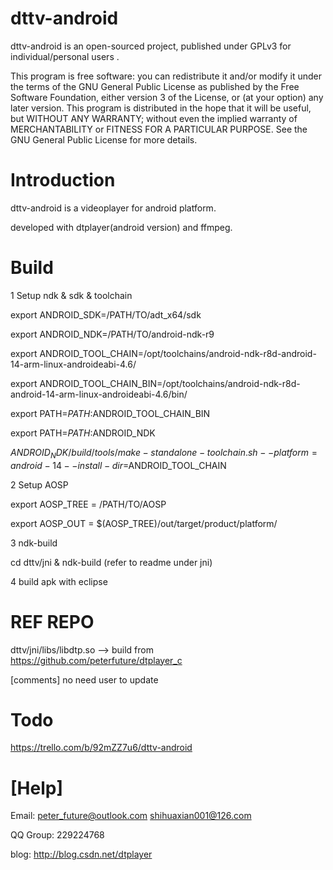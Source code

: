 dttv-android
============

dttv-android is an open-sourced project, published under GPLv3 for individual/personal users .

This program is free software: you can redistribute it and/or modify it under the terms of the GNU General Public License as published by the Free Software Foundation, either version 3 of the License, or (at your option) any later version. This program is distributed in the hope that it will be useful, but WITHOUT ANY WARRANTY; without even the implied warranty of MERCHANTABILITY or FITNESS FOR A PARTICULAR PURPOSE. See the GNU General Public License for more details.

Introduction
========

dttv-android is a videoplayer for android platform.

developed with dtplayer(android version) and ffmpeg.

Build
========

1 Setup ndk & sdk & toolchain

export ANDROID_SDK=/PATH/TO/adt_x64/sdk

export ANDROID_NDK=/PATH/TO/android-ndk-r9

export ANDROID_TOOL_CHAIN=/opt/toolchains/android-ndk-r8d-android-14-arm-linux-androideabi-4.6/

export ANDROID_TOOL_CHAIN_BIN=/opt/toolchains/android-ndk-r8d-android-14-arm-linux-androideabi-4.6/bin/

export PATH=$PATH:$ANDROID_TOOL_CHAIN_BIN

export PATH=$PATH:$ANDROID_NDK

$ANDROID_NDK/build/tools/make-standalone-toolchain.sh --platform=android-14 --install-dir=$ANDROID_TOOL_CHAIN

2 Setup AOSP

export AOSP_TREE = /PATH/TO/AOSP

export AOSP_OUT = $(AOSP_TREE)/out/target/product/platform/

3 ndk-build

cd dttv/jni & ndk-build (refer to readme under jni)

4 build apk with eclipse


REF REPO
========

dttv/jni/libs/libdtp.so --> build from https://github.com/peterfuture/dtplayer_c

[comments] no need user to update


Todo
========

https://trello.com/b/92mZZ7u6/dttv-android

[Help]
=========

Email: peter_future@outlook.com  shihuaxian001@126.com

QQ Group: 229224768

blog: http://blog.csdn.net/dtplayer

